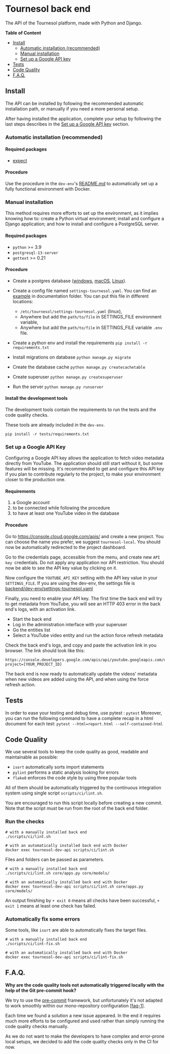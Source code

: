 # Tournesol back end

The API of the Tournesol platform, made with Python and Django.

**Table of Content**

- [Install](#install)
    - [Automatic installation (recommended)](#automatic-installation-recommended)
    - [Manual installation](#manual-installation-advanced)
    - [Set up a Google API key](#set-up-a-google-api-key)
- [Tests](#tests)
- [Code Quality](#code-quality)
- [F.A.Q.](#faq)

## Install

The API can be installed by following the recommended automatic installation
path, or manually if you need a more personal setup.

After having installed the application, complete your setup by following the
last steps describes in the [Set up a Google API key](#set-up-a-google-api-key)
section.

### Automatic installation (recommended)

#### Required packages

- [expect](https://core.tcl-lang.org/expect/index)

#### Procedure

Use the procedure in the `dev-env`'s [README.md][dev-env-readme] to
automatically set up a fully functional environment with Docker.

### Manual installation

This method requires more efforts to set up the environment, as it implies
knowing how to: create a Python virtual environment; install and configure a
Django application; and how to install and configure a PostgreSQL server.

#### Required packages

- `python` >= 3.9
- `postgresql-13-server`
- `gettext` >= 0.21

#### Procedure

- Create a postgres
  database ([windows](https://www.postgresqltutorial.com/install-postgresql/),
  [macOS](https://www.postgresqltutorial.com/install-postgresql-macos/),
  [Linux](https://www.postgresqltutorial.com/install-postgresql-linux/)).

- Create a config file named `settings-tournesol.yaml`. You can find an
  [example](backend/documentation/settings-tournesol.yaml) in documentation
  folder. You can put this file in different locations:
    - `/etc/tournesol/settings-tournesol.yaml` (linux),
    - Anywhere but add the `path/to/file` in SETTINGS_FILE environment
      variable,
    - Anywhere but add the `path/to/file` in SETTINGS_FILE variable `.env`
      file.

- Create a python env and install the requirements
  `pip install -r requirements.txt`

- Install migrations on database `python manage.py migrate`

- Create the database cache `python manage.py createcachetable`

- Create superuser `python manage.py createsuperuser`

- Run the server `python manage.py runserver`

#### Install the development tools

The development tools contain the requirements to run the tests and the code
quality checks.

These tools are already included in the `dev-env`.

```shell
pip install -r tests/requirements.txt
```

### Set up a Google API Key

Configuring a Google API key allows the application to fetch video metadata
directly from YouTube. The application should still start without it, but some
features will be missing. It's recommended to get and configure this API key if
you plan to contribute regularly to the project, to make your environment
closer to the production one.

#### Requirements

1. a Google account
2. to be connected while following the procedure
3. to have at least one YouTube video in the database

#### Procedure

Go to https://console.cloud.google.com/apis/ and create a new project. You
can choose the name you prefer, we suggest `tournesol-local`. You should now
be automatically redirected to the project dashboard.

Go to the credentials page, accessible from the menu, and create new
`API key `credentials. Do not apply any application nor API restriction. You
should now be able to see the API key value by clicking on it.

Now configure the `YOUTUBE_API_KEY` setting with the API key value in your
`SETTINGS_FILE`.  If you are using the dev-env, the settings file is
[backend/dev-env/settings-tournesol.yaml](./dev-env/settings-tournesol.yaml)

Finally, you need to enable your API key. The first time the back end will try
to get metadata from YouTube, you will see an HTTP 403 error in the back end's
logs, with an activation link.

- Start the back end
- Log in the administration interface with your superuser
- Go the entities list
- Select a YouTube video entity and run the action force refresh metadata 

Check the back end's logs, and copy and paste the activation link in you
browser. The link should look like this:

```
https://console.developers.google.com/apis/api/youtube.googleapis.com/overview?project=[YOUR_PROJECT_ID]
```

The back end is now ready to automatically update the videos' metadata when
new videos are added using the API, and when using the force refresh action.

## Tests

In order to ease your testing and debug time, use pytest : `pytest`
Moreover, you can run the following command to have a complete recap in a html
document for each test: `pytest --html=report.html --self-contained-html`

## Code Quality

We use several tools to keep the code quality as good, readable and
maintainable as possible:
- `isort` automatically sorts import statements
- `pylint` performs a static analysis looking for errors
- `flake8` enforces the code style by using three popular tools

All of them should be automatically triggered by the continuous integration
system using single script `scripts/ci/lint.sh`.

You are encouraged to run this script locally before creating a new commit.
Note that the script must be run from the root of the back end folder.

### Run the checks

```shell
# with a manually installed back end
./scripts/ci/lint.sh

# with an automatically installed back end with Docker
docker exec tournesol-dev-api scripts/ci/lint.sh
```

Files and folders can be passed as parameters.

```shell
# with a manually installed back end
./scripts/ci/lint.sh core/apps.py core/models/

# with an automatically installed back end with Docker
docker exec tournesol-dev-api scripts/ci/lint.sh core/apps.py core/models/
```

An output finishing by `+ exit 0` means all checks have been successful,
`+ exit 1` means at least one check has failed.

### Automatically fix some errors

Some tools, like `isort` are able to automatically fixes the target files.

```shell
# with a manually installed back end
./scripts/ci/lint-fix.sh

# with an automatically installed back end with Docker
docker exec tournesol-dev-api scripts/ci/lint-fix.sh
```

## F.A.Q.

**Why are the code quality tools not automatically triggered locally with the
help of the Git pre-commit hook?**

We try to use the [pre-commit][pre-commit] framework, but unfortunately it's
not adapted to work smoothly within our mono-repository
configuration [[faq-1][faq-1]].

Each time we found a solution a new issue appeared. In the end it requires much
more efforts to be configured and used rather than simply running the code
quality checks manually.

As we do not want to make the developers to have complex and error-prone local
setups, we decided to add the code quality checks only in the CI for now.

[dev-env-readme]: https://github.com/tournesol-app/tournesol/blob/main/dev-env/README.md

[faq-1]: https://github.com/pre-commit/pre-commit/issues/466#issuecomment-531583187

[pre-commit]: https://pre-commit.com/
